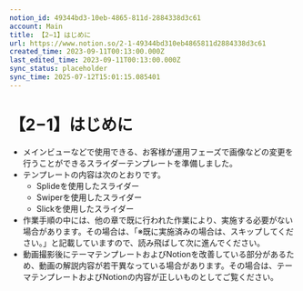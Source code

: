 ```yaml
---
notion_id: 49344bd3-10eb-4865-811d-2884338d3c61
account: Main
title: 【2−1】はじめに
url: https://www.notion.so/2-1-49344bd310eb4865811d2884338d3c61
created_time: 2023-09-11T00:13:00.000Z
last_edited_time: 2023-09-11T00:13:00.000Z
sync_status: placeholder
sync_time: 2025-07-12T15:01:15.085401
---
```

# 【2−1】はじめに

- メインビューなどで使用できる、お客様が運用フェーズで画像などの変更を行うことができるスライダーテンプレートを準備しました。
- テンプレートの内容は次のとおりです。
  - Splideを使用したスライダー
  - Swiperを使用したスライダー
  - Slickを使用したスライダー
- 作業手順の中には、他の章で既に行われた作業により、実施する必要がない場合があります。その場合は、「※既に実施済みの場合は、スキップしてください。」と記載していますので、読み飛ばして次に進んでください。
- 動画撮影後にテーマテンプレートおよびNotionを改善している部分があるため、動画の解説内容が若干異なっている場合があります。その場合は、テーマテンプレートおよびNotionの内容が正しいものとしてご覧ください。
  
  